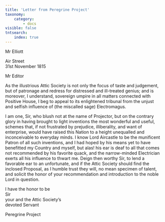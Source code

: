 ```yaml
---
title: 'Letter from Peregrine Project'
taxonomy:
    category:
        - docs
visible: false
tntsearch:
    index: true
---
```


<div class="author">Mr Elliott</div>

Air Street  
31st November 1815

Mr Editor

As the illustrious Attic Society is not only the focus of taste and judgement, but of patronage and redress for distressed and ill-treated genius; and is moreover, I understand, sovereign umpire in all matters connected with Positive House, I beg to appeal to its enlightened tribunal from the unjust and selfish influence of (the miscalled sage) Electromagus.

I am one, Sir, who blush not at the name of Projector, but on the contrary glory in having brought to light inventions the most wonderful and useful, schemes that, if not frustrated by prejudice, illiberality, and want of enterprise, would have raised this Nation to a height unequalled and inconceivable to everyday minds. I know Lord Aircastle to be the munificent Patron of all such inventions, and I had hoped by his means yet to have benefitted my Country and myself, but alas! his ear is deaf to all that comes not recommended by his favorite quack, and the narrow-minded Electrician exerts all his influence to thwart me. Deign then worthy Sir, to lend a favorable ear to an unfortunate, and if the Attic Society should find the inclosed Proposal, as I humble trust they will, no mean specimen of talent, and solicit the honor of your recommendation and introduction to the noble Lord in question.

I have the honor to be  
Sir  
your and the Attic Society’s  
devoted Servant  

Peregrine Project